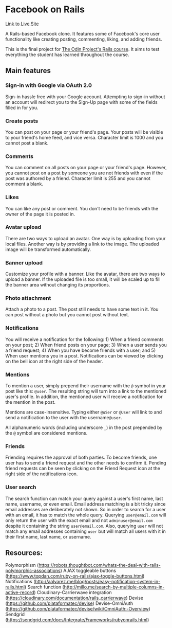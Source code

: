 # Facebook on Rails
[Link to Live Site](https://fb-on-rails.herokuapp.com)

A Rails-based Facebook clone. It features some of Facebook's core user functionality like creating posting, commenting, liking, and adding friends.

This is the final project for [The Odin Project's Rails course](https://www.theodinproject.com/courses/ruby-on-rails/lessons/final-project). It aims to test everything the student has learned throughout the course.

## Main features
### Sign-in with Google via OAuth 2.0
Sign-in hassle free with your Google account. Attempting to sign-in without an account will redirect you to the Sign-Up page with some of the fields filled in for you.

### Create posts
You can post on your page or your friend's page. Your posts will be visible to your friend's home feed, and vice versa. Character limit is 1000 and you cannot post a blank.

### Comments
You can comment on all posts on your page or your friend's page. However, you cannot post on a post by someone you are not friends with even if the post was authored by a friend. Character limit is 255 and you cannot comment a blank.

### Likes
You can like any post or comment. You don't need to be friends with the owner of the page it is posted in.

### Avatar upload
There are two ways to upload an avatar. One way is by uploading from your local files. Another way is by providing a link to the image. The uploaded image will be transformed automatically.

### Banner upload
Customize your profile with a banner. Like the avatar, there are two ways to upload a banner. If the uploaded file is too small, it will be scaled up to fill the banner area without changing its proportions.

### Photo attachment
Attach a photo to a post. The post still needs to have some text in it. You can post without a photo but you cannot post without text.

### Notifications
You will receive a notification for the following: 1) When a friend comments on your post; 2) When friend posts on your page; 3) When a user sends you a friend request; 4) When you have become friends with a user; and 5) When user mentions you in a post. Notifications can be viewed by clicking on the bell icon at the right side of the header.

### Mentions
To mention a user, simply prepend their username with the ``@`` symbol  in your post like this: ``@user``. The resulting string will turn into a link to the mentioned user's profile. In addition, the mentioned user will receive a notification for the mention in the post.

Mentions are case-insensitive. Typing either ``@uSer`` or ``@User`` will link to and send a notification to the user with the username``@user``.

All alphanumeric words (including underscore ``_``) in the post prepended by the ``@`` symbol are considered mentions.

### Friends
Friending requires the approval of both parties. To become friends, one user has to send a friend request and the other needs to confirm it. Pending friend requests can be seen by clicking on the Friend Request icon at the right side of the notifications icon.

### User search
The search function can match your query against a user's first name, last name, username, or even email. Email address matching is a bit tricky since email addresses are deliberately not shown. So in order to search for a user with an email, it has to match the whole query. Querying ``user@email.com`` will only return the user with the exact email and not ``adminuser@email.com`` despite it containing the string ``user@email.com``. Also,  querying ``user`` will not match any email addresses containing ``user`` but will match all users with it in their first name, last name, or username.

## Resources:
Polymorphism (https://robots.thoughtbot.com/whats-the-deal-with-rails-polymorphic-associations)
AJAX toggleable buttons (https://www.topdan.com/ruby-on-rails/ajax-toggle-buttons.html)
Notifications (http://aalvarez.me/blog/posts/easy-notification-system-in-rails.html)
Search function (http://millo.me/search-by-multiple-columns-in-active-record)
Cloudinary-Carrierwave integration (https://cloudinary.com/documentation/rails_carrierwave)
Devise (https://github.com/plataformatec/devise)
Devise-OmniAuth (https://github.com/plataformatec/devise/wiki/OmniAuth:-Overview)
Sendgrid (https://sendgrid.com/docs/Integrate/Frameworks/rubyonrails.html)

